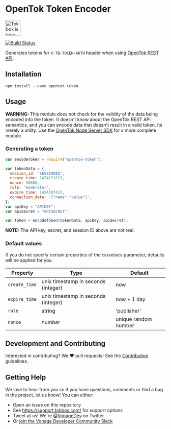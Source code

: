 # OpenTok Token Encoder

<img src="https://assets.tokbox.com/img/vonage/Vonage_VideoAPI_black.svg" height="48px" alt="Tokbox is now known as Vonage" />

[![Build Status](https://travis-ci.org/opentok/token-encoder.png)](https://travis-ci.org/opentok/token-encoder)

Generates tokens for `X-TB-TOKEN-AUTH` header when using [OpenTok REST API](https://tokbox.com/opentok/api/).

## Installation

```
npm install --save opentok-token
```

## Usage

**WARNING:** This module does not check for the validity of the data being encoded into the token.
It doesn't know about the OpenTok REST API semantics, and you can encode data that doesn't result in
a valid token. Its merely a utility. Use the [OpenTok Node Server
SDK](https://github.com/opentok/opentok-node) for a more complete module.

### Generating a token

```javascript
var encodeToken = require("opentok-token");

var tokenData = {
  session_id: "SESSIONID",
  create_time: 1424221013,
  nonce: 50885,
  role: "moderator",
  expire_time: 1424307413,
  connection_data: '{"name":"value"}',
};
var apiKey = "APIKEY";
var apiSecret = "APISECRET";

var token = encodeToken(tokenData, apiKey, apiSecret);
```

**NOTE:** The API key, secret, and session ID above are not real.

### Default values

If you do not specify certain properties of the `tokenData` parameter, defaults will be applied for
you.

| Property      | Type                                | Default              |
| ------------- | ----------------------------------- | -------------------- |
| `create_time` | unix timestamp in seconds (integer) | now                  |
| `expire_time` | unix timestamp in seconds (integer) | now + 1 day          |
| `role`        | string                              | 'publisher'          |
| `nonce`       | number                              | unique random number |

## Development and Contributing

Interested in contributing? We :heart: pull requests! See the
[Contribution](CONTRIBUTING.md) guidelines.

## Getting Help

We love to hear from you so if you have questions, comments or find a bug in the project, let us know! You can either:

- Open an issue on this repository
- See <https://support.tokbox.com/> for support options
- Tweet at us! We're [@VonageDev](https://twitter.com/VonageDev) on Twitter
- Or [join the Vonage Developer Community Slack](https://developer.nexmo.com/community/slack)
